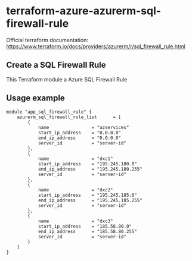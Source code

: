 # terraform-azure-azurerm-sql-firewall-rule

Official terraform documentation: <https://www.terraform.io/docs/providers/azurerm/r/sql_firewall_rule.html>

## Create a SQL Firewall Rule

This Terraform module a Azure SQL Firewall Rule

## Usage example

```hcl
module "app_sql_firewall_rule" {
    azurerm_sql_firewall_rule_list      = [
        {
            name                = "azservices"
            start_ip_address    = "0.0.0.0"
            end_ip_address      = "0.0.0.0"
            server_id           = "server-id"
        },
        {
            name                = "dxc1"
            start_ip_address    = "195.245.180.0"
            end_ip_address      = "195.245.180.255"
            server_id           = "server-id"
        },
        {
            name                = "dxc2"
            start_ip_address    = "195.245.185.0"
            end_ip_address      = "195.245.185.255"
            server_id           = "server-id"
        },
        {
            name                = "dxc3"
            start_ip_address    = "185.58.80.0"
            end_ip_address      = "185.58.80.255"
            server_id           = "server-id"
        }
    ]
}
```